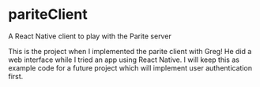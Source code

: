 # pariteClient
A React Native client to play with the Parite server

This is the project when I implemented the parite client with Greg!
He did a web interface while I tried an app using React Native.
I will keep this as example code for a future project which will implement user authentication first.
